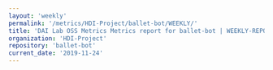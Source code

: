 ```yaml
---
layout: 'weekly'
permalink: '/metrics/HDI-Project/ballet-bot/WEEKLY/'
title: 'DAI Lab OSS Metrics Metrics report for ballet-bot | WEEKLY-REPORT-2019-11-24'
organization: 'HDI-Project'
repository: 'ballet-bot'
current_date: '2019-11-24'
---
```

